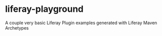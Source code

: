 liferay-playground
==================

A couple very basic Liferay Plugin examples generated with Liferay Maven Archetypes